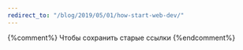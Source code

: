 ```yaml
---
redirect_to: "/blog/2019/05/01/how-start-web-dev/"
---
```

{%comment%} Чтобы сохранить старые ссылки {%endcomment%}
